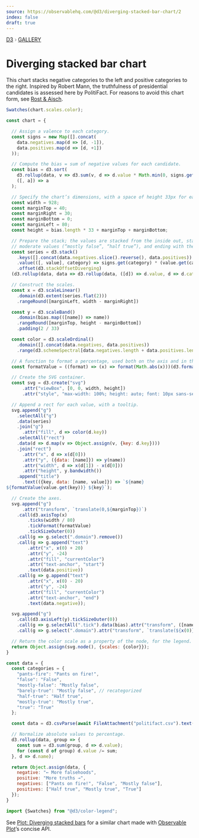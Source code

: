 ```yaml
---
source: https://observablehq.com/@d3/diverging-stacked-bar-chart/2
index: false
draft: true
---
```


<div style="color: grey; font: 13px/25.5px var(--sans-serif); text-transform: uppercase;"><h1 style="display: none;">Diverging stacked bar chart</h1><a href="https://d3js.org/">D3</a> › <a href="/@d3/gallery">Gallery</a></div>

# Diverging stacked bar chart

This chart stacks negative categories to the left and positive categories to the right. Inspired by Robert Mann, the truthfulness of presidential candidates is assessed here by PolitiFact. For reasons to avoid this chart form, see [Rost & Aisch](https://blog.datawrapper.de/divergingbars/).

```js
Swatches(chart.scales.color);
```

```js echo
const chart = {

  // Assign a valence to each category.
  const signs = new Map([].concat(
    data.negatives.map(d => [d, -1]),
    data.positives.map(d => [d, +1])
  ));

  // Compute the bias = sum of negative values for each candidate.
  const bias = d3.sort(
    d3.rollup(data, v => d3.sum(v, d => d.value * Math.min(0, signs.get(d.category))), d => d.name),
    ([, a]) => a
  );

  // Specify the chart’s dimensions, with a space of height 33px for each candidate.
  const width = 928;
  const marginTop = 40;
  const marginRight = 30;
  const marginBottom = 0;
  const marginLeft = 80;
  const height = bias.length * 33 + marginTop + marginBottom;

  // Prepare the stack; the values are stacked from the inside out, starting with more
  // moderate values (“mostly false”, “half true”), and ending with the extreme values.
  const series = d3.stack()
    .keys([].concat(data.negatives.slice().reverse(), data.positives))
    .value(([, value], category) => signs.get(category) * (value.get(category) || 0))
    .offset(d3.stackOffsetDiverging)
  (d3.rollup(data, data => d3.rollup(data, ([d]) => d.value, d => d.category), d => d.name));

  // Construct the scales.
  const x = d3.scaleLinear()
    .domain(d3.extent(series.flat(2)))
    .rangeRound([marginLeft, width - marginRight])

  const y = d3.scaleBand()
    .domain(bias.map(([name]) => name))
    .rangeRound([marginTop, height - marginBottom])
    .padding(2 / 33)

  const color = d3.scaleOrdinal()
    .domain([].concat(data.negatives, data.positives))
    .range(d3.schemeSpectral[data.negatives.length + data.positives.length])

  // A function to format a percentage, used both on the axis and in the tooltips.
  const formatValue = ((format) => (x) => format(Math.abs(x)))(d3.format(".0%"));

  // Create the SVG container.
  const svg = d3.create("svg")
      .attr("viewBox", [0, 0, width, height])
      .attr("style", "max-width: 100%; height: auto; font: 10px sans-serif;");

  // Append a rect for each value, with a tooltip.
  svg.append("g")
    .selectAll("g")
    .data(series)
    .join("g")
      .attr("fill", d => color(d.key))
    .selectAll("rect")
    .data(d => d.map(v => Object.assign(v, {key: d.key})))
    .join("rect")
      .attr("x", d => x(d[0]))
      .attr("y", ({data: [name]}) => y(name))
      .attr("width", d => x(d[1]) - x(d[0]))
      .attr("height", y.bandwidth())
    .append("title")
      .text(({key, data: [name, value]}) => `${name}
${formatValue(value.get(key))} ${key}`);

  // Create the axes.
  svg.append("g")
      .attr("transform", `translate(0,${marginTop})`)
    .call(d3.axisTop(x)
        .ticks(width / 80)
        .tickFormat(formatValue)
        .tickSizeOuter(0))
    .call(g => g.select(".domain").remove())
    .call(g => g.append("text")
        .attr("x", x(0) + 20)
        .attr("y", -24)
        .attr("fill", "currentColor")
        .attr("text-anchor", "start")
        .text(data.positive))
    .call(g => g.append("text")
        .attr("x", x(0) - 20)
        .attr("y", -24)
        .attr("fill", "currentColor")
        .attr("text-anchor", "end")
        .text(data.negative));

  svg.append("g")
    .call(d3.axisLeft(y).tickSizeOuter(0))
    .call(g => g.selectAll(".tick").data(bias).attr("transform", ([name, min]) => `translate(${x(min)},${y(name) + y.bandwidth() / 2})`))
    .call(g => g.select(".domain").attr("transform", `translate(${x(0)},0)`));

  // Return the color scale as a property of the node, for the legend.
  return Object.assign(svg.node(), {scales: {color}});
}
```

```js echo
const data = {
  const categories = {
    "pants-fire": "Pants on fire!",
    "false": "False",
    "mostly-false": "Mostly false",
    "barely-true": "Mostly false", // recategorized
    "half-true": "Half true",
    "mostly-true": "Mostly true",
    "true": "True"
  };

  const data = d3.csvParse(await FileAttachment("politifact.csv").text(), ({speaker: name, ruling: category, count: value}) => categories[category] ? {name, category: categories[category], value: +value} : null);

  // Normalize absolute values to percentage.
  d3.rollup(data, group => {
    const sum = d3.sum(group, d => d.value);
    for (const d of group) d.value /= sum;
  }, d => d.name);

  return Object.assign(data, {
    negative: "← More falsehoods",
    positive: "More truths →",
    negatives: ["Pants on fire!", "False", "Mostly false"],
    positives: ["Half true", "Mostly true", "True"]
  });
}
```

```js echo
import {Swatches} from "@d3/color-legend";
```

See [Plot: Diverging stacked bars](https://observablehq.com/@observablehq/plot-diverging-stacked-bar?intent=fork) for a similar chart made with [Observable Plot](/plot/)’s concise API.
